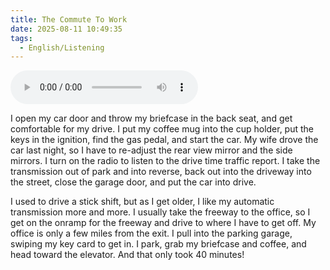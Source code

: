```yaml
---
title: The Commute To Work
date: 2025-08-11 10:49:35
tags: 
  - English/Listening
---
```

<audio controls src="https://cx-onedrive.pages.dev/api/raw?path=/Polyglot/ESLPod/006-the-commute-to-work.mp3"></audio>

I open my car door and throw my briefcase in the back seat, and get comfortable for my drive. I put my coffee mug into the cup holder, put the keys in the ignition, find the gas pedal, and start the car. My wife drove the car last night, so I have to re-adjust the rear view mirror and the side mirrors. I turn on the radio to listen to the drive time traffic report. I take the transmission out of park and into reverse, back out into the driveway into the street, close the garage door, and put the car into drive.

I used to drive a stick shift, but as I get older, I like my automatic transmission more and more. I usually take the freeway to the office, so I get on the onramp for the freeway and drive to where I have to get off. My office is only a few miles from the exit. I pull into the parking garage, swiping my key card to get in. I park, grab my briefcase and coffee, and head toward the elevator. And that only took 40 minutes!
